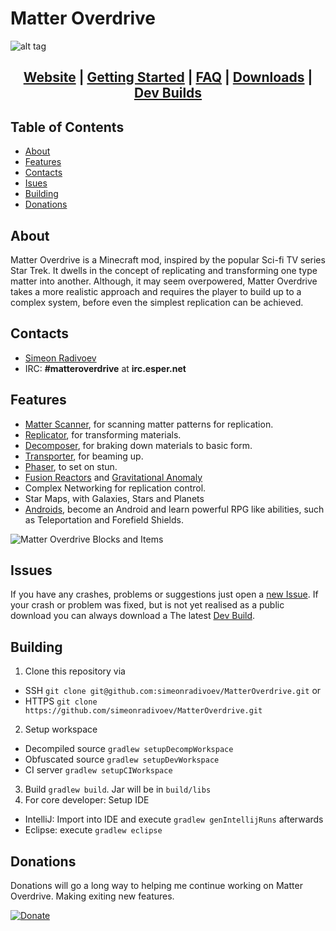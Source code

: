 # Matter Overdrive
![alt tag](https://raw.githubusercontent.com/simeonradivoev/MatterOverdrive/master/MatterOverdriveLogo.png)

<h2 align="center">
<a href='http://simeon.co.vu/Mods/MatterOverdrive/'>Website</a> | 
<a href='http://simeon.co.vu/Mods/MatterOverdrive/category/gettingstarted/'>Getting Started</a> |
<a href='http://simeon.co.vu/Mods/MatterOverdrive/category/faq/'>FAQ</a> | 
<a href='http://simeon.co.vu/Mods/MatterOverdrive/download_category/downloads/'>Downloads</a> | 
<a href='http://simeon.co.vu/Mods/MatterOverdrive/builds/'>Dev Builds</a>
</h2>

## Table of Contents
* [About](#about)
* [Features](#features)
* [Contacts](#contacts)
* [Isues](#issues)
* [Building](#building)
* [Donations](#donations)

## About
Matter Overdrive is a Minecraft mod, inspired by the popular Sci-fi TV series Star Trek. It dwells in the concept of replicating and transforming one type matter into another.
Although, it may seem overpowered, Matter Overdrive takes a more realistic approach and requires the player to build up to a complex system, before even the simplest replication can be achieved.

## Contacts
* [Simeon Radivoev](simeonradivoev@gmail.com)
* IRC: **#matteroverdrive** at **irc.esper.net**

## Features
* [Matter Scanner](http://simeon.co.vu/Mods/MatterOverdrive/items/matter_scanner/), for scanning matter patterns for replication.
* [Replicator](http://simeon.co.vu/Mods/MatterOverdrive/items/replicator/), for transforming materials.
* [Decomposer](http://simeon.co.vu/Mods/MatterOverdrive/items/decomposer/), for braking down materials to basic form.
* [Transporter](http://simeon.co.vu/Mods/MatterOverdrive/items/transporter/), for beaming up.
* [Phaser](http://simeon.co.vu/Mods/MatterOverdrive/items/phaser/), to set on stun.
* [Fusion Reactors](http://simeon.co.vu/Mods/MatterOverdrive/fusion-reactor/) and [Gravitational Anomaly](http://simeon.co.vu/Mods/MatterOverdrive/items/gravitational_anomaly/)
* Complex Networking for replication control.
* Star Maps, with Galaxies, Stars and Planets
* [Androids](http://simeon.co.vu/Mods/MatterOverdrive/android-guide/), become an Android and learn powerful RPG like abilities, such as Teleportation and Forefield Shields.


![Matter Overdrive Blocks and Items](http://simeon.co.vu/Mods/MatterOverdrive/wp-content/uploads/2015/05/main_screenshot.png)

## Issues
If you have any crashes, problems or suggestions just open a [new Issue](https://github.com/simeonradivoev/MatterOverdrive/issues/new).
If your crash or problem was fixed, but is not yet realised as a public download you can always download a The latest [Dev Build](http://simeon.co.vu/Mods/MatterOverdrive/builds/).

## Building
1. Clone this repository via 
  - SSH `git clone git@github.com:simeonradivoev/MatterOverdrive.git` or 
  - HTTPS `git clone https://github.com/simeonradivoev/MatterOverdrive.git`
2. Setup workspace 
  - Decompiled source `gradlew setupDecompWorkspace`
  - Obfuscated source `gradlew setupDevWorkspace`
  - CI server `gradlew setupCIWorkspace`
3. Build `gradlew build`. Jar will be in `build/libs`
4. For core developer: Setup IDE
  - IntelliJ: Import into IDE and execute `gradlew genIntellijRuns` afterwards
  - Eclipse: execute `gradlew eclipse`

## Donations
Donations will go a long way to helping me continue working on Matter Overdrive. Making exiting new features.

[![Donate](http://simeon.co.vu/Mods/MatterOverdrive/wp-content/uploads/2015/06/paypal1.png)](https://www.paypal.com/cgi-bin/webscr?cmd=_s-xclick&hosted_button_id=KGKJSVXZQXWXS)
